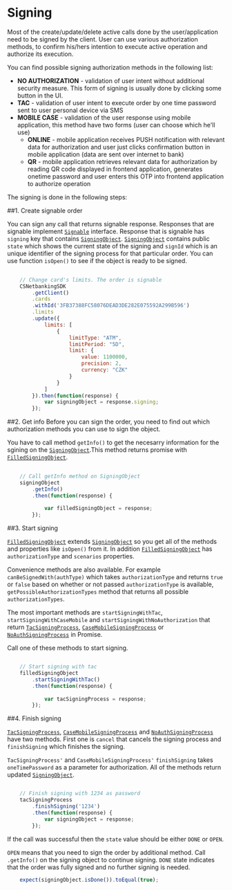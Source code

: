 # Signing

Most of the create/update/delete active calls done by the user/application need to be signed by the client. User can use various authorization methods, to confirm his/hers intention to execute active operation and authorize its execution.

You can find possible signing authorization methods in the following list:

* __NO AUTHORIZATION__ - validation of user intent without additional security measure. This form of signing is usually done by clicking some button in the UI.
* __TAC__ - validation of user intent to execute order by one time password sent to user personal device via SMS
* __MOBILE CASE__ - validation of the user response using mobile application, this method have two forms (user can choose which he'll use)
    * __ONLINE__ - mobile application receives PUSH notification with relevant data for authorization and user just clicks confirmation button in mobile application (data are sent over internet to bank)
    * __QR__ - mobile application retrieves relevant data for authorization by reading QR code displayed in frontend application, generates onetime password and user enters this OTP into frontend application to authorize operation

The signing is done in the following steps:

##1. Create signable order

You can sign any call that returns signable response. Responses that are signable implement [`Signable`](https://github.com/Ceskasporiteln/cs-core-sdk-js/blob/signing-orders/lib/web-api/api-query.ts#L150) interface. Response that is signable has `signing` key that contains [`SigningObject`](https://github.com/Ceskasporiteln/cs-core-sdk-js/blob/signing-orders/lib/signing/signing-object.ts). [`SigningObject`](https://github.com/Ceskasporiteln/cs-core-sdk-js/blob/signing-orders/lib/signing/signing-object.ts) contains public `state` which shows the current state of the signing and `signId` which is an unique identifier of the signing process for that particular order. You can use function `isOpen()` to see if the object is ready to be signed.

```javascript
    
    // Change card's limits. The order is signable
    CSNetbankingSDK
        .getClient()
        .cards
        .withId('3FB37388FC58076DEAD3DE282E075592A299B596')
        .limits
        .update({
            limits: [
                {
                    limitType: "ATM",
                    limitPeriod: "5D",
                    limit: {
                        value: 1100000,
                        precision: 2,
                        currency: "CZK"
                    }
                }
            ]
        }).then(function(response) {
            var signingObject = response.signing;
        });

```

##2. Get info
Before you can sign the order, you need to find out which authorization methods you can use to sign the object.

You have to call method `getInfo()` to get the necesarry information for the sgining on the [`SigningObject`](https://github.com/Ceskasporiteln/cs-core-sdk-js/blob/signing-orders/lib/signing/signing-object.ts).This method returns promise with [`FilledSigningObject`](https://github.com/Ceskasporiteln/cs-core-sdk-js/blob/signing-orders/lib/signing/filled-signing-object.ts).

```javascript
    
    // Call getInfo method on SigningObject
    signingObject
        .getInfo()
        .then(function(response) {
            
            var filledSigningObject = response; 
        });

```

##3. Start signing

[`FilledSigningObject`](https://github.com/Ceskasporiteln/cs-core-sdk-js/blob/signing-orders/lib/signing/filled-signing-object.ts) extends [`SigningObject`](https://github.com/Ceskasporiteln/cs-core-sdk-js/blob/signing-orders/lib/signing/signing-object.ts) so you get all of the methods and properties like `isOpen()` from it. In addition [`FilledSigningObject`](https://github.com/Ceskasporiteln/cs-core-sdk-js/blob/signing-orders/lib/signing/filled-signing-object.ts) has `authorizationType` and `scenarios` properties. 

Convenience methods are also available. For example `canBeSignedWith(authType)` which takes `authorizationType` and returns `true` or `false` based on whether or not passed `authorizationType` is available, `getPossibleAuthorizationTypes` method that returns all possible `authorizationTypes`.

The most important methods are `startSigningWithTac`, `startSigningWithCaseMobile` and `startSigningWithNoAuthorization` that return [`TacSigningProcess`](https://github.com/Ceskasporiteln/cs-core-sdk-js/blob/signing-orders/lib/signing/signing-process.ts#L20), [`CaseMobileSigningProcess`](https://github.com/Ceskasporiteln/cs-core-sdk-js/blob/signing-orders/lib/signing/signing-process.ts#L32) or [`NoAuthSigningProcess`](https://github.com/Ceskasporiteln/cs-core-sdk-js/blob/signing-orders/lib/signing/signing-process.ts#L44) in Promise.

Call one of these methods to start signing.

```javascript

    // Start signing with tac
    filledSigningObject
        .startSigningWithTac()
        .then(function(response) {
            
            var tacSigningProcess = response;
        });

```

##4. Finish signing

[`TacSigningProcess`](https://github.com/Ceskasporiteln/cs-core-sdk-js/blob/signing-orders/lib/signing/signing-process.ts#L20), [`CaseMobileSigningProcess`](https://github.com/Ceskasporiteln/cs-core-sdk-js/blob/signing-orders/lib/signing/signing-process.ts#L32) and [`NoAuthSigningProcess`](https://github.com/Ceskasporiteln/cs-core-sdk-js/blob/signing-orders/lib/signing/signing-process.ts#L44) have two methods. First one is `cancel` that cancels the signing process and `finishSigning` which finishes the signing.

`TacSigningProcess'` and `CaseMobileSigningProcess'` `finishSigning` takes `oneTimePassword` as a parameter for authorization. All of the methods return updated [`SigningObject`](https://github.com/Ceskasporiteln/cs-core-sdk-js/blob/signing-orders/lib/signing/filled-signing-object.ts). 

```javascript

    // Finish signing with 1234 as password
    tacSigningProcess
        .finishSigning('1234')
        .then(function(response) {
            var signingObject = response; 
        });

```

If the call was successful then the `state` value should be either `DONE` or `OPEN`.

`OPEN` means that you need to sign the order by additional method. Call `.getInfo()` on the signing object to continue signing. `DONE` state indicates that the order was fully signed and no further signing is needed.

```javascript
    expect(signingObject.isDone()).toEqual(true);
```
